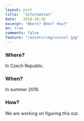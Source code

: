 ```yaml
---
layout: post
title:  "Information"
date:   2018-10-16
excerpt: "Where? When? How?"
en: true
comments: false
feature: "/assets/img/us/us7.jpg"
---
```



### Where?

In Czech Republic.

### When?

In summer 2019.

### How?

We are working on figuring this out.